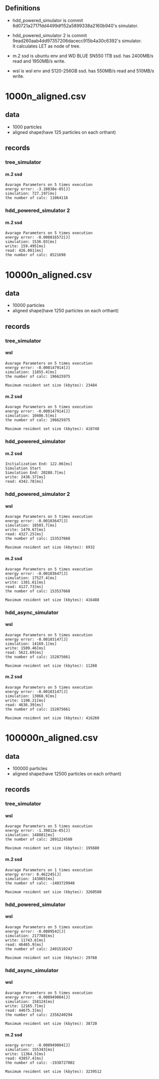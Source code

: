 ## Definitions
- hdd_powered_simulator is commit 6d0721a2717fdd4499df152a5899338a2160b940's simulator.  
- hdd_powered_simulator 2 is commit 9ead260aab4dd97357206dacecc915b4a30c6392's simulator.  
It calculates LET as node of tree.

- m.2 ssd is ubuntu env and WD BLUE SN550 1TB ssd.
has 2400MB/s read and 1950MB/s write.
- wsl is wsl env and S120-256GB ssd.
has 550MB/s read and 510MB/s write.

# 1000n_aligned.csv
## data
- 1000 particles  
- aligned shape(have 125 particles on each orthant)
## records
### tree_simulator
#### m.2 ssd
```
Avarage Parameters on 5 times execution
energy error: -3.10838e-05[J]
simulation: 727.197[ms]
the number of calc: 11064116
```
### hdd_powered_simulator 2
#### m.2 ssd
```
Avarage Parameters on 5 times execution
energy error: -0.000816572[J]
simulation: 1536.03[ms]
write: 159.495[ms]
read: 426.081[ms]
the number of calc: 8521698
```
# 10000n_aligned.csv
## data
- 10000 particles  
- aligned shape(have 1250 particles on each orthant)
## records
### tree_simulator
#### wsl
```
Avarage Parameters on 5 times execution
energy error: -0.000147914[J]
simulation: 11855.4[ms]
the number of calc: 196625975

Maximum resident set size (kbytes): 23484
```

#### m.2 ssd
```
Avarage Parameters on 5 times execution
energy error: -0.000147914[J]
simulation: 10486.5[ms]
the number of calc: 196625975

Maximum resident set size (kbytes): 418748
```

### hdd_powered_simulator
#### m.2 ssd
```
Initialization End: 122.06[ms]
Simulation Start
Simulation End: 20288.7[ms]
write: 2438.37[ms]
read: 4342.78[ms]
```

### hdd_powered_simulator 2
#### wsl
```
Avarage Parameters on 5 times execution
energy error: -0.00103647[J]
simulation: 18503.7[ms]
write: 1479.67[ms]
read: 4327.25[ms]
the number of calc: 153537668

Maximum resident set size (kbytes): 6932
```
#### m.2 ssd
```
Avarage Parameters on 5 times execution
energy error: -0.00103647[J]
simulation: 17527.4[ms]
write: 1381.61[ms]
read: 4127.73[ms]
the number of calc: 153537668

Maximum resident set size (kbytes): 416488
```

### hdd_async_simulator
#### wsl
```
Avarage Parameters on 5 times execution
energy error: -0.00103147[J]
simulation: 14169.1[ms]
write: 1509.46[ms]
read: 5621.69[ms]
the number of calc: 152875661

Maximum resident set size (kbytes): 11268
```
#### m.2 ssd
```
Avarage Parameters on 5 times execution
energy error: -0.00103147[J]
simulation: 13068.9[ms]
write: 1198.21[ms]
read: 4636.39[ms]
the number of calc: 152875661

Maximum resident set size (kbytes): 416260
```

# 100000n_aligned.csv
## data
- 100000 particles  
- aligned shape(have 12500 particles on each orthant)
## records
### tree_simulator
#### wsl
```
Avarage Parameters on 5 times execution
energy error: -1.39812e-05[J]
simulation: 148881[ms]
the number of calc: 2891224588

Maximum resident set size (kbytes): 195680
```

#### m.2 ssd
```
Avarage Parameters on 1 times execution
energy error: 0.462245[J]
simulation: 143865[ms]
the number of calc: -1403729948

Maximum resident set size (kbytes): 3260588
```

### hdd_powered_simulator
#### wsl
```
Avarage Parameters on 5 times execution
energy error: -0.0009542[J]
simulation: 217788[ms]
write: 11743.6[ms]
read: 46465.9[ms]
the number of calc: 2401510247

Maximum resident set size (kbytes): 29768
```

### hdd_async_simulator
#### wsl
```
Avarage Parameters on 5 times execution
energy error: -0.000949004[J]
simulation: 158124[ms]
write: 12165.7[ms]
read: 44675.3[ms]
the number of calc: 2356240294

Maximum resident set size (kbytes): 38720
```
#### m.2 ssd
```
energy error: -0.000949004[J]
simulation: 155343[ms]
write: 11364.5[ms]
read: 43857.4[ms]
the number of calc: -1938727002

Maximum resident set size (kbytes): 3239512
```